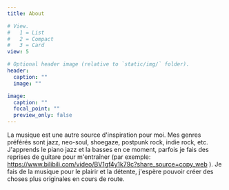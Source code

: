 ```yaml
---
title: About

# View.
#   1 = List
#   2 = Compact
#   3 = Card
view: 5

# Optional header image (relative to `static/img/` folder).
header:
  caption: ""
  image: ""

image:
  caption: ""
  focal_point: ""
  preview_only: false
---
```


La musique est une autre source d'inspiration pour moi. Mes genres préférés sont jazz, neo-soul, shoegaze, postpunk rock, indie rock, etc. J'apprends le piano jazz et la basses en ce moment, 
parfois je fais des reprises de guitare pour m'entraîner (par exemple: https://www.bilibili.com/video/BV1gf4y1k79c?share_source=copy_web ). Je fais de la musique pour le plairir et la détente, j'espère pouvoir créer des choses plus originales en cours de route.